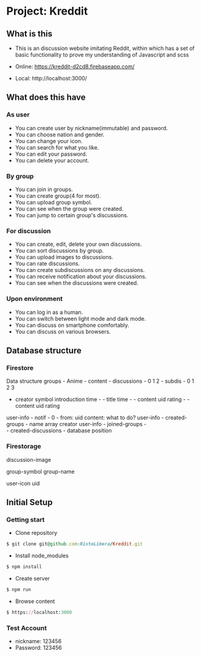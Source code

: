 # Project: Kreddit

## What is this

- This is an discussion website imitating Reddit, 
  within which has a set of basic functionality to prove my understanding of Javascript and scss

- Online: https://kreddit-d2cd8.firebaseapp.com/
- Local:  http://localhost:3000/

## What does this have

### As user

- You can create user by nickname(immutable) and password.
- You can choose nation and gender.
- You can change your icon.
- You can search for what you like.
- You can edit your password.
- You can delete your account.

### By group

- You can join in groups.
- You can create group(4 for most).
- You can upload group symbol.
- You can see when the group were created.
- You can jump to certain group's discussions.

### For discussion

- You can create, edit, delete your own discussions.
- You can sort discussions by group.
- You can upload images to discussions.
- You can rate discussions.
- You can create subdiscussions on any discussions.
- You can receive notification about your discussions.
- You can see when the discussions were created.

### Upon environment

- You can log in as a human.
- You can switch between light mode and dark mode.
- You can discuss on smartphone comfortably.
- You can discuss on various browsers.

## Database structure

### Firestore
  Data structure
  groups - Anime -         content             - discussions - 0  1  2    - subdis - 0   1   2   3  
  -  creator symbol introduction time  -            -  title time  -             - content uid rating -        - content uid rating

  user-info    -  notif - 0  - from: uid  content: what to do?
  user-info    -    created-groups   -   name array creator
  user-info    -    joined-groups   -   
                -     created-discussions    - database position

### Firestorage

discussion-image

group-symbol group-name

user-icon  uid

## Initial Setup

### Getting start

- Clone repository
```ruby
$ git clone git@github.com:RistoLibera/Kreddit.git
```

- Install node_modules
```ruby
$ npm install
```

- Create server
```ruby
$ npm run
```

- Browse content
```ruby
$ https://localhost:3000
```

### Test Account

- nickname: 123456
- Password: 123456




